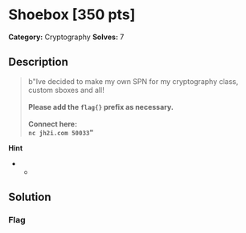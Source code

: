 # Shoebox [350 pts]

**Category:** Cryptography
**Solves:** 7

## Description
>b"Ive decided to make my own SPN for my cryptography class, custom sboxes and all! <br><br> <b>Please add the <code>flag{}</code> prefix as necessary.<br><br>Connect here:<br><code>nc jh2i.com 50033</code>"

**Hint**
* -

## Solution

### Flag


